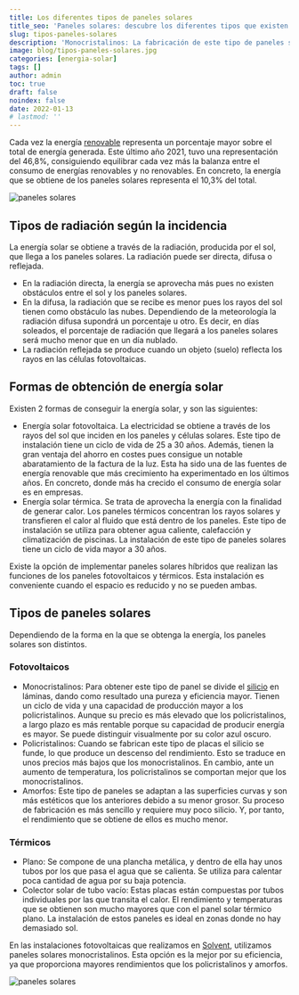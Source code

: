 ```yaml
---
title: Los diferentes tipos de paneles solares
title_seo: 'Paneles solares: descubre los diferentes tipos que existen'
slug: tipos-paneles-solares
description: 'Monocristalinos: La fabricación de este tipo de paneles solares consiste en dividir el silicio en láminas, lo que da una pureza y eficiencia mayor.'
image: blog/tipos-paneles-solares.jpg
categories: [energia-solar]
tags: []
author: admin
toc: true
draft: false
noindex: false
date: 2022-01-13
# lastmod: ''
---
```

Cada vez la energía [renovable](/importancia-energias-renovables/) representa un porcentaje mayor sobre el total de energía generada. Este último año 2021, tuvo una representación del 46,8%, consiguiendo equilibrar cada vez más la balanza entre el consumo de energías renovables y no renovables. En concreto, la energía que se obtiene de los paneles solares representa el 10,3% del total.

![paneles solares](blog/consumo-energia-2021.png)

## Tipos de radiación según la incidencia

La energía solar se obtiene a través de la radiación, producida por el sol, que llega a los paneles solares. La radiación puede ser directa, difusa o reflejada.

- En la radiación directa, la energía se aprovecha más pues no existen obstáculos entre el sol y los paneles solares.
- En la difusa, la radiación que se recibe es menor pues los rayos del sol tienen como obstáculo las nubes. Dependiendo de la meteorología la radiación difusa supondrá un porcentaje u otro. Es decir, en días soleados, el porcentaje de radiación que llegará a los paneles solares será mucho menor que en un día nublado.
- La radiación reflejada se produce cuando un objeto (suelo) reflecta los rayos en las células fotovoltaicas.

## Formas de obtención de energía solar

Existen 2 formas de conseguir la energía solar, y son las siguientes:

- Energía solar fotovoltaica. La electricidad se obtiene a través de los rayos del sol que inciden en los paneles y células solares. Este tipo de instalación tiene un ciclo de vida de 25 a 30 años. Además, tienen la gran ventaja del ahorro en costes pues consigue un notable abaratamiento de la factura de la luz. Esta ha sido una de las fuentes de energía renovable que más crecimiento ha experimentado en los últimos años. En concreto, donde más ha crecido el consumo de energía solar es en empresas.
- Energía solar térmica. Se trata de aprovecha la energía con la finalidad de generar calor. Los paneles térmicos concentran los rayos solares y transfieren el calor al fluido que está dentro de los paneles. Este tipo de instalación se utiliza para obtener agua caliente, calefacción y climatización de piscinas. La instalación de este tipo de paneles solares tiene un ciclo de vida mayor a 30 años.

Existe la opción de implementar paneles solares híbridos que realizan las funciones de los paneles fotovoltaicos y térmicos. Esta instalación es conveniente cuando el espacio es reducido y no se pueden ambas.

## Tipos de paneles solares

Dependiendo de la forma en la que se obtenga la energía, los paneles solares son distintos.

### Fotovoltaicos

- Monocristalinos: Para obtener este tipo de panel se divide el [silicio](https://solar-energia.net/energia-solar-fotovoltaica/elementos/panel-fotovoltaico/celula-fotovoltaica/silicio) en láminas, dando como resultado una pureza y eficiencia mayor. Tienen un ciclo de vida y una capacidad de producción mayor a los policristalinos. Aunque su precio es más elevado que los policristalinos, a largo plazo es más rentable porque su capacidad de producir energía es mayor. Se puede distinguir visualmente por su color azul oscuro.
- Policristalinos: Cuando se fabrican este tipo de placas el silicio se funde, lo que produce un descenso del rendimiento. Esto se traduce en unos precios más bajos que los monocristalinos. En cambio, ante un aumento de temperatura, los policristalinos se comportan mejor que los monocristalinos.
- Amorfos: Este tipo de paneles se adaptan a las superficies curvas y son más estéticos que los anteriores debido a su menor grosor. Su proceso de fabricación es más sencillo y requiere muy poco silicio. Y, por tanto, el rendimiento que se obtiene de ellos es mucho menor.

### Térmicos

- Plano: Se compone de una plancha metálica, y dentro de ella hay unos tubos por los que pasa el agua que se calienta. Se utiliza para calentar poca cantidad de agua por su baja potencia.
- Colector solar de tubo vacío: Estas placas están compuestas por tubos individuales por las que transita el calor. El rendimiento y temperaturas que se obtienen son mucho mayores que con el panel solar térmico plano. La instalación de estos paneles es ideal en zonas donde no hay demasiado sol.

En las instalaciones fotovoltaicas que realizamos en [Solvent](/autoconsumo-fotovoltaico/), utilizamos paneles solares monocristalinos. Esta opción es la mejor por su eficiencia, ya que proporciona mayores rendimientos que los policristalinos y amorfos.

![paneles solares](blog/paneles-solares.jpg)
